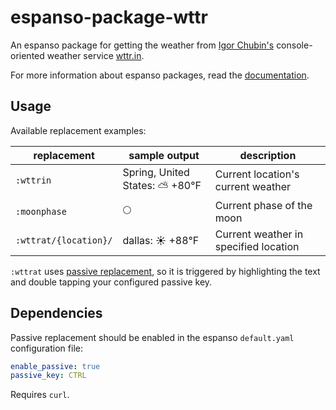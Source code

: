 # espanso-package-wttr

An espanso package for getting the weather from [Igor Chubin's](https://github.com/chubin) console-oriented weather service [wttr.in](https://wttr.in).

For more information about espanso packages, read the [documentation](https://espanso.org/docs/).

## Usage

Available replacement examples:

| replacement           | sample output                    | description                           |
| --------------------- | -------------------------------- | ------------------------------------- |
| `:wttrin`             | Spring, United States: ⛅️ +80°F | Current location's current weather    |
| `:moonphase`          | 🌕                               | Current phase of the moon             |
| `:wttrat/{location}/` | dallas: ☀️ +88°F                 | Current weather in specified location |

`:wttrat` uses [passive replacement](https://espanso.org/docs/passive-mode/), so it is triggered by highlighting the text and double tapping your configured passive key.

## Dependencies

Passive replacement should be enabled in the espanso `default.yaml` configuration file:

```yaml
enable_passive: true
passive_key: CTRL
```

Requires `curl`.
